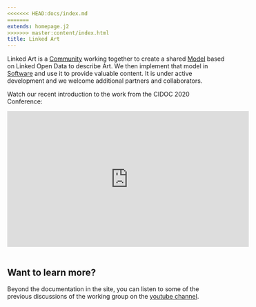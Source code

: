 ```yaml
---
<<<<<<< HEAD:docs/index.md
=======
extends: homepage.j2
>>>>>>> master:content/index.html
title: Linked Art
---
```


Linked Art is a [Community](/community/) working together to create a shared [Model](/model/) based on Linked Open Data to describe Art.  We then implement that model in [Software](/software/) and use it to provide valuable content.  It is under active development and we welcome additional partners and collaborators.

Watch our recent introduction to the work from the CIDOC 2020 Conference:

<center>
<iframe width="560" height="315" src="https://www.youtube.com/embed/afO7KEysda8?start=183" frameborder="0" allow="accelerometer; autoplay; clipboard-write; encrypted-media; gyroscope; picture-in-picture" allowfullscreen></iframe>
</center>

<br/>

## Want to learn more?

Beyond the documentation in the site, you can listen to some of the previous discussions of the working group on the [youtube channel](https://www.youtube.com/channel/UCNASnutgByTdQHGehoOUlSA).


<div id="devbranch" style="display:none">

<b>Development Previews</b>

<ul id="branches"></ul>
</div>

<script src="/media/vendor/gh3.js"></script>
<script>
if (window.location.hostname != "linked.art") {
	var me = new Gh3.User("linked-art");
	var larepo = new Gh3.Repository("linked.art", me);
	larepo.fetch(
		function(err, res) {
			if (err) return;
			larepo.fetchBranches(
				function(err, res) {
					if (err) return;
					// var branches = larepo.getBranches();
					larepo.eachBranch(
						function(branch) {
							if (branch.name != "master") {
								$("#branches").append('<li><a href="https://'+branch.name+
									'--linked-art.netlify.com/">'+branch.name+'</a></ul>');
								// Getting files is hard, need to walk through many commits
								// and somehow determine when to stop
							}
						}
					)					
				}
			);
			larepo.fetchPulls(
				function(err, res) {
					if (err) return;
					// var pulls = larepo.getPulls();
					larepo.eachPull(
						function(pull) {
							$("#branches").append('<li><a href="https://deploy-preview-'+pull.number+
								'--linked-art.netlify.com/">Pull Request '+pull.number+'</a>' +
								'<ul id="files_'+pull.number+'">');
							pull.fetchFiles(
								function(err, res) {
									_.each(res.files, function(file) {
										if (file.filename.startsWith("content")) {
											fn = file.filename.replace('content', '', 1)
											if (fn.endsWith(".html") || fn.endsWith(".json")) {
												$("#files_"+pull.number).append('<li><a href="https://deploy-preview-'+
													pull.number+'--linked-art.netlify.com/'+fn+'">'+fn+"</a></li>");
											}
										}
									})
								}
							);
						}
					)					
				}
			);
		}
	);
	$("#devbranch").show()
}

</script>
